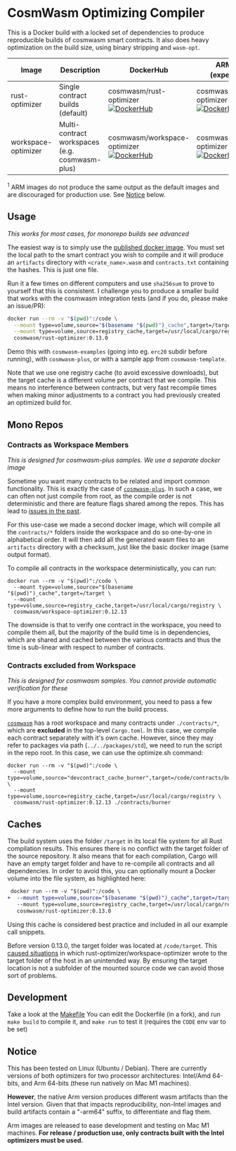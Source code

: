 # CosmWasm Optimizing Compiler

This is a Docker build with a locked set of dependencies to produce
reproducible builds of cosmwasm smart contracts. It also does heavy
optimization on the build size, using binary stripping and `wasm-opt`.

| Image               | Description                                    | DockerHub                                                                                                                                                                                       | ARM images (experimental<sup>1</sup>)                                                                                                                                                                             |
| ------------------- | ---------------------------------------------- | ----------------------------------------------------------------------------------------------------------------------------------------------------------------------------------------------- | ----------------------------------------------------------------------------------------------------------------------------------------------------------------------------------------------------------------- |
| rust-optimizer      | Single contract builds (default)               | cosmwasm/rust-optimizer<br />[![DockerHub](https://img.shields.io/docker/v/cosmwasm/rust-optimizer?sort=semver&style=plastic)](https://hub.docker.com/r/cosmwasm/rust-optimizer)                | cosmwasm/rust-optimizer-arm64<br />[![DockerHub](https://img.shields.io/docker/v/cosmwasm/rust-optimizer-arm64?sort=semver&style=plastic)](https://hub.docker.com/r/cosmwasm/rust-optimizer-arm64)                |
| workspace-optimizer | Multi-contract workspaces (e.g. cosmwasm-plus) | cosmwasm/workspace-optimizer<br />[![DockerHub](https://img.shields.io/docker/v/cosmwasm/workspace-optimizer?sort=semver&style=plastic)](https://hub.docker.com/r/cosmwasm/workspace-optimizer) | cosmwasm/workspace-optimizer-arm64<br />[![DockerHub](https://img.shields.io/docker/v/cosmwasm/workspace-optimizer-arm64?sort=semver&style=plastic)](https://hub.docker.com/r/cosmwasm/workspace-optimizer-arm64) |

<sup>1</sup> ARM images do not produce the same output as the default images and are discouraged for production use. See [Notice](#notice) below.

## Usage

_This works for most cases, for monorepo builds see advanced_

The easiest way is to simply use the [published docker image](https://hub.docker.com/r/cosmwasm/rust-optimizer).
You must set the local path to the smart contract you wish to compile and
it will produce an `artifacts` directory with `<crate_name>.wasm`
and `contracts.txt` containing the hashes. This is just one file.

Run it a few times on different computers
and use `sha256sum` to prove to yourself that this is consistent. I challenge
you to produce a smaller build that works with the cosmwasm integration tests
(and if you do, please make an issue/PR):

```sh
docker run --rm -v "$(pwd)":/code \
  --mount type=volume,source="$(basename "$(pwd)")_cache",target=/target \
  --mount type=volume,source=registry_cache,target=/usr/local/cargo/registry \
  cosmwasm/rust-optimizer:0.13.0
```

Demo this with `cosmwasm-examples` (going into eg. `erc20` subdir before running),
with `cosmwasm-plus`, or with a sample app from `cosmwasm-template`.

Note that we use one registry cache (to avoid excessive downloads), but the target cache is a different volume per
contract that we compile. This means no interference between contracts, but very fast recompile times when making
minor adjustments to a contract you had previously created an optimized build for.

## Mono Repos

### Contracts as Workspace Members

_This is designed for cosmwasm-plus samples. We use a separate docker image_

Sometime you want many contracts to be related and import common functionality. This is
exactly the case of [`cosmwasm-plus`](https://github.com/CosmWasm/cosmwasm-plus).
In such a case, we can often not just compile from root, as the compile order is
not deterministic and there are feature flags shared among the repos.
This has lead to [issues in the past](https://github.com/CosmWasm/rust-optimizer/issues/21).

For this use-case we made a second docker image, which will compile all the
`contracts/*` folders inside the workspace and do so one-by-one in alphabetical order.
It will then add all the generated wasm files to an `artifacts` directory with a checksum,
just like the basic docker image (same output format).

To compile all contracts in the workspace deterministically, you can run:

```shell
docker run --rm -v "$(pwd)":/code \
  --mount type=volume,source="$(basename "$(pwd)")_cache",target=/target \
  --mount type=volume,source=registry_cache,target=/usr/local/cargo/registry \
  cosmwasm/workspace-optimizer:0.12.13
```

The downside is that to verify one contract in the workspace, you need to compile them
all, but the majority of the build time is in dependencies, which are shared and cached
between the various contracts and thus the time is sub-linear with respect to number
of contracts.

### Contracts excluded from Workspace

_This is designed for cosmwasm samples. You cannot provide automatic verification for these_

If you have a more complex build environment, you need to pass a few more
arguments to define how to run the build process.

[`cosmwasm`](https://github.com/CosmWasm/cosmwasm) has a root workspace
and many contracts under `./contracts/*`, which are **excluded** in the
top-level `Cargo.toml`. In this case, we compile each contract separately
with it's own cache. However, since they may refer to packages via path
(`../../packages/std`), we need to run the script in the repo root. In this
case, we can use the optimize.sh command:

```shell
docker run --rm -v "$(pwd)":/code \
  --mount type=volume,source="devcontract_cache_burner",target=/code/contracts/burner/target \
  --mount type=volume,source=registry_cache,target=/usr/local/cargo/registry \
  cosmwasm/rust-optimizer:0.12.13 ./contracts/burner
```

## Caches

The build system uses the folder `/target` in its local file system for all Rust compilation results.
This ensures there is no conflict with the target folder of the source repository.
It also means that for each compilation, Cargo will have an empty target folder and have to re-compile
all contracts and all dependencies. In order to avoid this, you can optionally mount a Docker volume
into the file system, as highlighted here:

```diff
 docker run --rm -v "$(pwd)":/code \
+  --mount type=volume,source="$(basename "$(pwd)")_cache",target=/target \
   --mount type=volume,source=registry_cache,target=/usr/local/cargo/registry \
   cosmwasm/rust-optimizer:0.13.0
```

Using this cache is considered best practice and included in all our example call snippets.

Before version 0.13.0, the target folder was located at `/code/target`. This
[caused situations](https://github.com/CosmWasm/rust-optimizer/issues/89) in which
rust-optimizer/workspace-optimizer wrote to the target folder of the host
in an unintended way. By ensuring the target location is not a subfolder of the mounted
source code we can avoid those sort of problems.

## Development

Take a look at the [Makefile](https://github.com/CosmWasm/rust-optimizer/blob/master/Makefile)
You can edit the Dockerfile (in a fork), and run `make build` to compile it,
and `make run` to test it (requires the `CODE` env var to be set)

## Notice

This has been tested on Linux (Ubuntu / Debian). There are currently versions of both optimizers for two processor
architectures: Intel/Amd 64-bits, and Arm 64-bits (these run natively on Mac M1 machines).

**However**, the native Arm version produces different wasm artifacts than the Intel version. Given that that impacts
reproducibility, non-Intel images and build artifacts contain a "-arm64" suffix, to differentiate and flag them.

Arm images are released to ease development and testing on Mac M1 machines. **For release / production use,
only contracts built with the Intel optimizers must be used.**
